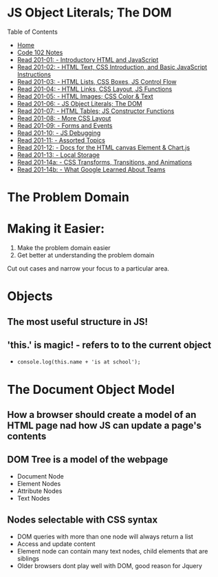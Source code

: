# JS Object Literals; The DOM

Table of Contents
* [Home](https://nickmagruder.github.io/reading-notes/)
* [Code 102 Notes](growth_mindset.md)
* [Read 201-01: - Introductory HTML and JavaScript](read_201-01.md)
* [Read 201-02: - HTML Text, CSS Introduction, and Basic JavaScript Instructions](read_201-02.md)
* [Read 201-03: - HTML Lists, CSS Boxes, JS Control Flow](read_201-03.md)
* [Read 201-04: - HTML Links, CSS Layout, JS Functions](read_201-04.md)
* [Read 201-05: - HTML Images; CSS Color & Text](read_201-05.md)
* [Read 201-06: - JS Object Literals; The DOM](read_201-06.md)
* [Read 201-07: - HTML Tables; JS Constructor Functions](read_201-07.md)
* [Read 201-08: - More CSS Layout](read_201-08.md)
* [Read 201-09: - Forms and Events](read_201-09.md)
* [Read 201-10: - JS Debugging](read_201-10.md)
* [Read 201-11: - Assorted Topics](read_201-11.md)
* [Read 201-12: - Docs for the HTML canvas Element & Chart.js](read_201-12.md)
* [Read 201-13: - Local Storage](read_201-13.md)
* [Read 201-14a: - CSS Transforms, Transitions, and Animations](read_201-14a.md)
* [Read 201-14b: - What Google Learned About Teams](read_201-14b.md)

# The Problem Domain
# Making it Easier:
1. Make the problem domain easier
2. Get better at understanding the problem domain

Cut out cases and narrow your focus to a particular area.

# Objects
## The most useful structure in JS!


## 'this.' is magic! - refers to to the current object
* ```console.log(this.name + 'is at school');```

# The Document Object Model
## How a browser should create a model of an HTML page nad how JS can update a page's contents
## DOM Tree is a model of the webpage
* Document Node
* Element Nodes
* Attribute Nodes
* Text Nodes

## Nodes selectable with CSS syntax

* DOM queries with more than one node will always return a list
* Access and update content
* Element node can contain many text nodes, child elements that are siblings 
* Older browsers dont play well with DOM, good reason for Jquery
